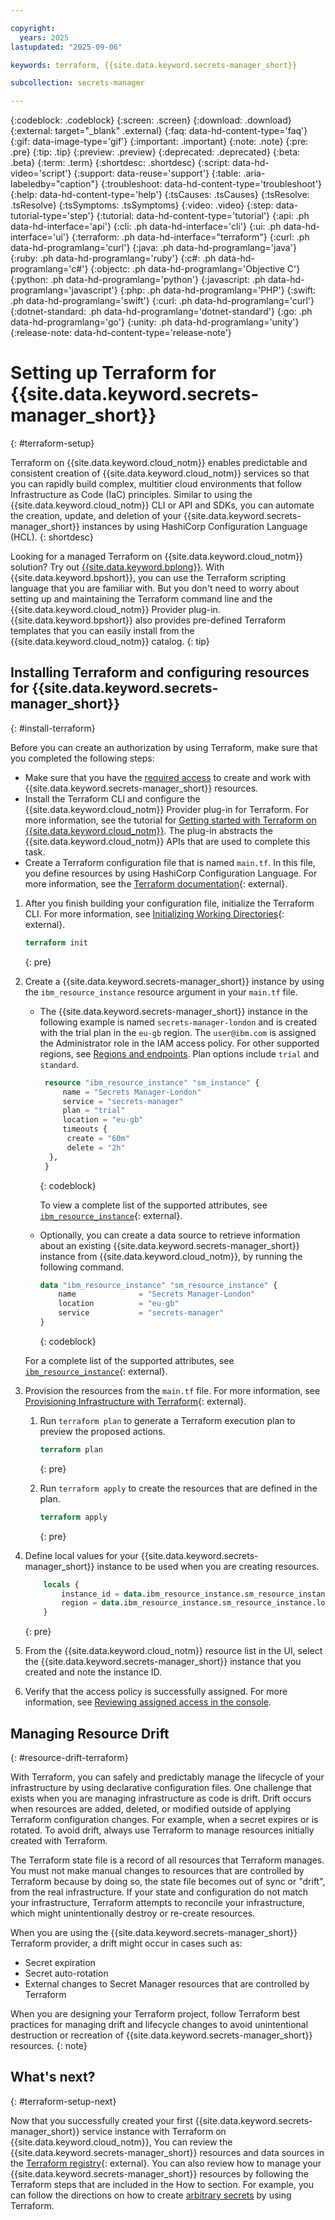 ```yaml
---

copyright:
  years: 2025
lastupdated: "2025-09-06"

keywords: terraform, {{site.data.keyword.secrets-manager_short}}

subcollection: secrets-manager

---
```


{:codeblock: .codeblock}
{:screen: .screen}
{:download: .download}
{:external: target="_blank" .external}
{:faq: data-hd-content-type='faq'}
{:gif: data-image-type='gif'}
{:important: .important}
{:note: .note}
{:pre: .pre}
{:tip: .tip}
{:preview: .preview}
{:deprecated: .deprecated}
{:beta: .beta}
{:term: .term}
{:shortdesc: .shortdesc}
{:script: data-hd-video='script'}
{:support: data-reuse='support'}
{:table: .aria-labeledby="caption"}
{:troubleshoot: data-hd-content-type='troubleshoot'}
{:help: data-hd-content-type='help'}
{:tsCauses: .tsCauses}
{:tsResolve: .tsResolve}
{:tsSymptoms: .tsSymptoms}
{:video: .video}
{:step: data-tutorial-type='step'}
{:tutorial: data-hd-content-type='tutorial'}
{:api: .ph data-hd-interface='api'}
{:cli: .ph data-hd-interface='cli'}
{:ui: .ph data-hd-interface='ui'}
{:terraform: .ph data-hd-interface="terraform"}
{:curl: .ph data-hd-programlang='curl'}
{:java: .ph data-hd-programlang='java'}
{:ruby: .ph data-hd-programlang='ruby'}
{:c#: .ph data-hd-programlang='c#'}
{:objectc: .ph data-hd-programlang='Objective C'}
{:python: .ph data-hd-programlang='python'}
{:javascript: .ph data-hd-programlang='javascript'}
{:php: .ph data-hd-programlang='PHP'}
{:swift: .ph data-hd-programlang='swift'}
{:curl: .ph data-hd-programlang='curl'}
{:dotnet-standard: .ph data-hd-programlang='dotnet-standard'}
{:go: .ph data-hd-programlang='go'}
{:unity: .ph data-hd-programlang='unity'}
{:release-note: data-hd-content-type='release-note'}


# Setting up Terraform for {{site.data.keyword.secrets-manager_short}}
{: #terraform-setup}

Terraform on {{site.data.keyword.cloud_notm}} enables predictable and consistent creation of {{site.data.keyword.cloud_notm}} services so that you can rapidly build complex, multitier cloud environments that follow Infrastructure as Code (IaC) principles. Similar to using the {{site.data.keyword.cloud_notm}} CLI or API and SDKs, you can automate the creation, update, and deletion of your {{site.data.keyword.secrets-manager_short}} instances by using HashiCorp Configuration Language (HCL).
{: shortdesc}

Looking for a managed Terraform on {{site.data.keyword.cloud_notm}} solution? Try out [{{site.data.keyword.bplong}}](/docs/schematics?topic=schematics-getting-started). With {{site.data.keyword.bpshort}}, you can use the Terraform scripting language that you are familiar with. But you don't need to worry about setting up and maintaining the Terraform command line and the {{site.data.keyword.cloud_notm}} Provider plug-in. {{site.data.keyword.bpshort}} also provides pre-defined Terraform templates that you can easily install from the {{site.data.keyword.cloud_notm}} catalog.
{: tip}

## Installing Terraform and configuring resources for {{site.data.keyword.secrets-manager_short}}
{: #install-terraform}

Before you can create an authorization by using Terraform, make sure that you completed the following steps:

* Make sure that you have the [required access](/docs/secrets-manager?topic=secrets-manager-assign-access&interface=ui) to create and work with {{site.data.keyword.secrets-manager_short}} resources.
* Install the Terraform CLI and configure the {{site.data.keyword.cloud_notm}} Provider plug-in for Terraform. For more information, see the tutorial for [Getting started with Terraform on {{site.data.keyword.cloud_notm}}](/docs/ibm-cloud-provider-for-terraform?topic=ibm-cloud-provider-for-terraform-getting-started). The plug-in abstracts the {{site.data.keyword.cloud_notm}} APIs that are used to complete this task.
* Create a Terraform configuration file that is named `main.tf`. In this file, you define resources by using HashiCorp Configuration Language. For more information, see the [Terraform documentation](https://developer.hashicorp.com/terraform/language){: external}.


1. After you finish building your configuration file, initialize the Terraform CLI. For more information, see [Initializing Working Directories](https://developer.hashicorp.com/terraform/cli/init){: external}.

   ```terraform
   terraform init
   ```
   {: pre}

2. Create a {{site.data.keyword.secrets-manager_short}} instance by using the `ibm_resource_instance` resource argument in your `main.tf` file.

   * The {{site.data.keyword.secrets-manager_short}} instance in the following example is named `secrets-manager-london` and is created with the trial plan in the `eu-gb` region. The `user@ibm.com` is assigned the Administrator role in the IAM access policy. For other supported regions, see [Regions and endpoints](/docs/secrets-manager?topic=secrets-manager-endpoints). Plan options include `trial` and `standard`. 

      ```terraform
       resource "ibm_resource_instance" "sm_instance" {
           name = "Secrets Manager-London"
           service = "secrets-manager"
           plan = "trial"
           location = "eu-gb"
           timeouts {
            create = "60m"
            delete = "2h"
        },
       }
      ```
      {: codeblock}
 
 
      To view a complete list of the supported attributes, see [`ibm_resource_instance`](https://registry.terraform.io/providers/IBM-Cloud/ibm/latest/docs/data-sources/resource_instance){: external}.

    * Optionally, you can create a data source to retrieve information about an existing {{site.data.keyword.secrets-manager_short}} instance from {{site.data.keyword.cloud_notm}}, by running the following command. 

        ```terraform
        data "ibm_resource_instance" "sm_resource_instance" {
            name              = "Secrets Manager-London"
            location          = "eu-gb"
            service           = "secrets-manager"
        }
        ```
        {: codeblock}

   For a complete list of the supported attributes, see [`ibm_resource_instance`](https://registry.terraform.io/providers/IBM-Cloud/ibm/latest/docs/data-sources/resource_instance){: external}.

3. Provision the resources from the `main.tf` file. For more information, see [Provisioning Infrastructure with Terraform](https://developer.hashicorp.com/terraform/cli/run){: external}.

   1. Run `terraform plan` to generate a Terraform execution plan to preview the proposed actions.

        ```terraform
        terraform plan
        ```
        {: pre}

   2. Run `terraform apply` to create the resources that are defined in the plan.

        ```terraform
        terraform apply
        ```
        {: pre}

4. Define local values for your {{site.data.keyword.secrets-manager_short}} instance to be used when you are creating resources.

    ```terraform
        locals {
            instance_id = data.ibm_resource_instance.sm_resource_instance.guid
            region = data.ibm_resource_instance.sm_resource_instance.location
        }
    ```
   {: pre}

5. From the {{site.data.keyword.cloud_notm}} resource list in the UI, select the {{site.data.keyword.secrets-manager_short}} instance that you created and note the instance ID.
6. Verify that the access policy is successfully assigned. For more information, see [Reviewing assigned access in the console](/docs/account?topic=account-assign-access-resources&interface=ui#review-your-access-console).

## Managing Resource Drift
{: #resource-drift-terraform}
 
With Terraform, you can safely and predictably manage the lifecycle of your infrastructure by using declarative configuration files. One challenge that exists when you are managing infrastructure as code is drift. Drift occurs when resources are added, deleted, or modified outside of applying Terraform configuration changes. For example, when a secret expires or is rotated. To avoid drift, always use Terraform to manage resources initially created with Terraform.

The Terraform state file is a record of all resources that Terraform manages. You must not make manual changes to resources that are controlled by Terraform because by doing so, the state file becomes out of sync or "drift", from the real infrastructure. If your state and configuration do not match your infrastructure, Terraform attempts to reconcile your infrastructure, which might unintentionally destroy or re-create resources.

When you are using the {{site.data.keyword.secrets-manager_short}} Terraform provider, a drift might occur in cases such as:

* Secret expiration
* Secret auto-rotation
* External changes to Secret Manager resources that are controlled by Terraform

When you are designing your Terraform project, follow Terraform best practices for managing drift and lifecycle changes to avoid unintentional destruction or recreation of {{site.data.keyword.secrets-manager_short}} resources.
{: note}


## What's next?
{: #terraform-setup-next}

Now that you successfully created your first {{site.data.keyword.secrets-manager_short}} service instance with Terraform on {{site.data.keyword.cloud_notm}}, You can review the {{site.data.keyword.secrets-manager_short}} resources and data sources in the [Terraform registry](https://registry.terraform.io/providers/IBM-Cloud/ibm/latest/docs/data-sources/sm_secrets){: external}. You can also review how to manage your {{site.data.keyword.secrets-manager_short}} resources by following the Terraform steps that are included in the How to section. For example, you can follow the directions on how to create [arbitrary secrets](/docs/secrets-manager?topic=secrets-manager-arbitrary-secrets) by using Terraform.

